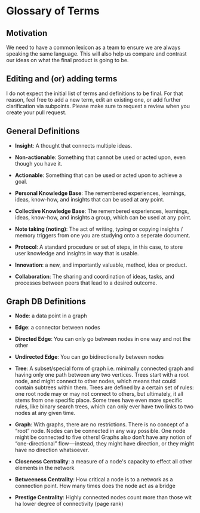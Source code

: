 # Glossary of Terms

## Motivation

We need to have a common lexicon as a team to ensure we are always speaking the same language. This will also help us compare and contrast our ideas on what the final product is going to be.

## Editing and (or) adding terms

I do not expect the initial list of terms and definitions to be final. For that reason, feel free to add a new term, edit an existing one, or add further clarification via subpoints. Please make sure to request a review when you create your pull request.

## General Definitions

* **Insight**: A thought that connects multiple ideas.

* **Non-actionable**: Something that cannot be used or acted upon, even though you have it.

* **Actionable**: Something that can be used or acted upon to achieve a goal.

* **Personal Knowledge Base**: The remembered experiences, learnings, ideas, know-how, and insights that can be used at any point.

* **Collective Knowledge Base**: The remembered experiences, learnings, ideas, know-how, and insights a group, which can be used at any point.

* **Note taking (noting)**: The act of writing, typing or copying insights / memory triggers from one you are studying onto a seperate document. 

* **Protocol**: A standard procedure or set of steps, in this case, to store user knowledge and insights in way that is usable.

* **Innovation**: a new, and importantly valuable, method, idea or product.

* **Collaboration**: The sharing and coordination of ideas, tasks, and processes between peers that lead to a desired outcome.

## Graph DB Definitions

* **Node**: a data point in a graph

* **Edge**: a connector between nodes

* **Directed Edge**: You can only go between nodes in one way and not the other

* **Undirected Edge**: You can go bidirectionally between nodes

* **Tree**: A subset/special form of graph i.e. minimally connected graph and having only one path between any two vertices. Trees start with a root node, and might connect to other nodes, which means that could contain subtrees within them. Trees are defined by a certain set of rules: one root node may or may not connect to others, but ultimately, it all stems from one specific place. Some trees have even more specific rules, like binary search trees, which can only ever have two links to two nodes at any given time.

* **Graph**: With graphs, there are no restrictions. There is no concept of a “root” node. Nodes can be connected in any way possible. One node might be connected to five others! Graphs also don’t have any notion of “one-directional” flow — instead, they might have direction, or they might have no direction whatsoever. 

* **Closeness Centrality**: a measure of a node's capacity to effect all other elements in the network

* **Betweeness Centrality**: How critical a node is to a network as a connection point. How many times does the node act as a bridge

* **Prestige Centrality**: Highly connected nodes count more than those wit ha lower degree of connectivity (page rank)